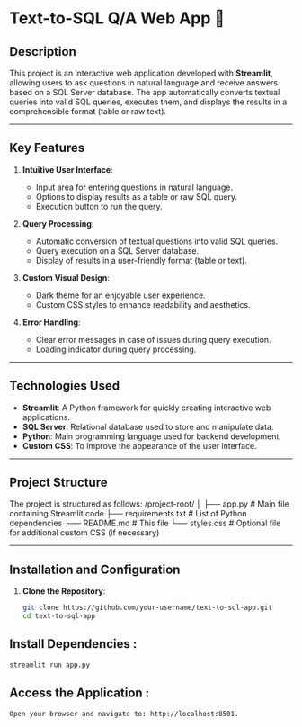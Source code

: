 # Text-to-SQL Q/A Web App 📖

## Description
This project is an interactive web application developed with **Streamlit**, allowing users to ask questions in natural language and receive answers based on a SQL Server database. The app automatically converts textual queries into valid SQL queries, executes them, and displays the results in a comprehensible format (table or raw text).

---

## Key Features
1. **Intuitive User Interface**:
   - Input area for entering questions in natural language.
   - Options to display results as a table or raw SQL query.
   - Execution button to run the query.

2. **Query Processing**:
   - Automatic conversion of textual questions into valid SQL queries.
   - Query execution on a SQL Server database.
   - Display of results in a user-friendly format (table or text).

3. **Custom Visual Design**:
   - Dark theme for an enjoyable user experience.
   - Custom CSS styles to enhance readability and aesthetics.

4. **Error Handling**:
   - Clear error messages in case of issues during query execution.
   - Loading indicator during query processing.

---

## Technologies Used
- **Streamlit**: A Python framework for quickly creating interactive web applications.
- **SQL Server**: Relational database used to store and manipulate data.
- **Python**: Main programming language used for backend development.
- **Custom CSS**: To improve the appearance of the user interface.

---

## Project Structure
The project is structured as follows:
/project-root/
│
├── app.py # Main file containing Streamlit code
├── requirements.txt # List of Python dependencies
├── README.md # This file
└── styles.css # Optional file for additional custom CSS (if necessary)



---

## Installation and Configuration
1. **Clone the Repository**:
   ```bash
   git clone https://github.com/your-username/text-to-sql-app.git
   cd text-to-sql-app
   ```

## Install Dependencies :
   ```bash
  streamlit run app.py
   ```

## Access the Application :
   ```bash
Open your browser and navigate to: http://localhost:8501.
```


